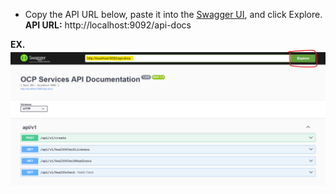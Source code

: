 * Copy the API URL below, paste it into the <a href="https://petstore.swagger.io/" target="_blank">Swagger UI</a>, and click Explore.
**API URL:** http://localhost:9092/api-docs 


**EX.**<br />
![Example Image](Swagger.png)

